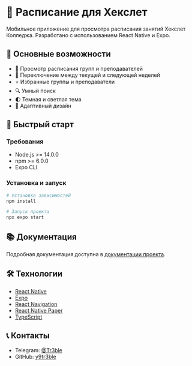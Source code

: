 # 📱 Расписание для Хекслет

Мобильное приложение для просмотра расписания занятий Хекслет Колледжа. Разработано с использованием React Native и Expo.

## 🌟 Основные возможности

- 📅 Просмотр расписания групп и преподавателей
- 🔄 Переключение между текущей и следующей неделей
- ⭐ Избранные группы и преподаватели
- 🔍 Умный поиск
- 🌓 Темная и светлая тема
- 📱 Адаптивный дизайн

## 🚀 Быстрый старт

### Требования
- Node.js >= 14.0.0
- npm >= 6.0.0
- Expo CLI

### Установка и запуск

```bash
# Установка зависимостей
npm install

# Запуск проекта
npx expo start
```

## 📚 Документация

Подробная документация доступна в [документации проекта](docs/DOCUMENTATION.md).

## 🛠 Технологии

- [React Native](https://reactnative.dev/)
- [Expo](https://expo.dev/)
- [React Navigation](https://reactnavigation.org/)
- [React Native Paper](https://callstack.github.io/react-native-paper/)
- [TypeScript](https://www.typescriptlang.org/)

## 📞 Контакты

- Telegram: [@Tr3ble](https://t.me/Tr3ble)
- GitHub: [y9tr3ble](https://github.com/y9tr3ble)
